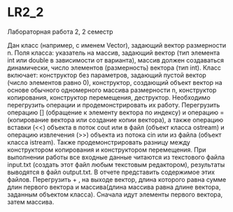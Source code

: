 # LR2_2
Лабораторная работа 2, 2 семестр

Дан класс (например, с именем Vector), задающий вектор размерности n. Поля класса: указатель на массив, задающий вектор
(тип элемента int или double в зависимости от варианта), массив должен создаваться динамически, число элементов (размерность) вектора
(тип int). Класс включает: конструктор без параметров, задающий пустой вектор (число элементов равно 0), конструктор, создающий объект
вектор на основе обычного одномерного массива размерности n, конструктор копирования, конструктор перемещения, деструктор.
Необходимо перегрузить операции и продемонстрировать их работу. Перегрузить операцию [] (обращение к элементу вектора по индексу) и 
операцию = (копирование вектора или создание копии вектора), а также операцию вставки (<<) объекта в поток cout  или в файл (объект класса
ostream) и операцию извлечения (>>) объекта из потока cin или из файла (объект класса istream). Также продемонстрировать разницу между
конструктором копирования и конструктором перемещения. 
При выполнении работы все входные данные читаются из текстового файла input.txt (создать этот файл любым текстовым редактором), результаты
выводятся в файл output.txt. В отчете представить содержимое этих файлов.
Перегрузить + , на выходе вектор, длина которого равна сумме длин первого вектора и массива(длина массива равна длине вектора, заданным
объектом класса). Сначала идут элементы первого вектора, затем массива.
